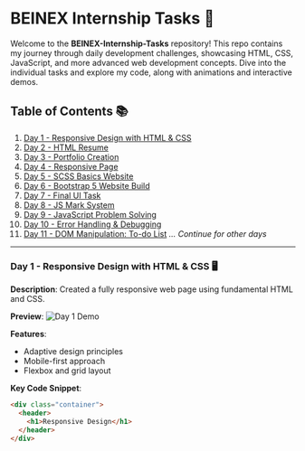 # BEINEX Internship Tasks 🚀

Welcome to the **BEINEX-Internship-Tasks** repository! This repo contains my journey through daily development challenges, showcasing HTML, CSS, JavaScript, and more advanced web development concepts. Dive into the individual tasks and explore my code, along with animations and interactive demos.

## Table of Contents 📚

1. [Day 1 - Responsive Design with HTML & CSS](#day-1)
2. [Day 2 - HTML Resume](#day-2)
3. [Day 3 - Portfolio Creation](#day-3)
4. [Day 4 - Responsive Page](#day-4)
5. [Day 5 - SCSS Basics Website](#day-5)
6. [Day 6 - Bootstrap 5 Website Build](#day-6)
7. [Day 7 - Final UI Task](#day-7)
8. [Day 8 - JS Mark System](#day-8)
9. [Day 9 - JavaScript Problem Solving](#day-9)
10. [Day 10 - Error Handling & Debugging](#day-10)
11. [Day 11 - DOM Manipulation: To-do List](#day-11)
    _... Continue for other days_

---

### Day 1 - Responsive Design with HTML & CSS 🖥️

**Description**: Created a fully responsive web page using fundamental HTML and CSS.

**Preview**:
![Day 1 Demo](https://media.giphy.com/media/YOUR_GIF_LINK_HERE/giphy.gif)

**Features**:

- Adaptive design principles
- Mobile-first approach
- Flexbox and grid layout

**Key Code Snippet**:

```html
<div class="container">
  <header>
    <h1>Responsive Design</h1>
  </header>
</div>
```
